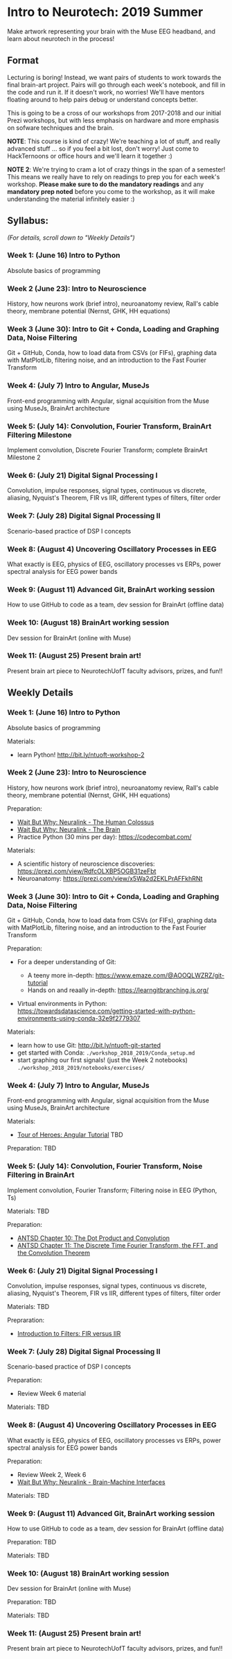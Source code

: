 # Intro to Neurotech: 2019 Summer
Make artwork representing your brain with the Muse EEG headband, and learn about neurotech in the process!

## Format
Lecturing is boring! Instead, we want pairs of students to work towards the final brain-art project. Pairs will go through each week's notebook, and fill in the code and run it. If it doesn't work, no worries! We'll have mentors floating around to help pairs debug or understand concepts better.

This is going to be a cross of our workshops from 2017-2018 and our initial Prezi workshops, but with less emphasis on hardware and more emphasis on sofware techniques and the brain.

**NOTE**: This course is kind of crazy! We're teaching a lot of stuff, and really advanced stuff ... so if you feel a bit lost, don't worry! Just come to HackTernoons or office hours and we'll learn it together :)

**NOTE 2**: We're trying to cram a lot of crazy things in the span of a semester! This means we really have to rely on readings to prep you for each week's workshop. **Please make sure to do the mandatory readings** and any **mandatory prep noted** before you come to the workshop, as it will make understanding the material infinitely easier :)

## Syllabus:
*(For details, scroll down to "Weekly Details")*

### Week 1: (June 16) Intro to Python
Absolute basics of programming

### Week 2 (June 23): Intro to Neuroscience
History, how neurons work (brief intro), neuroanatomy review, Rall's cable theory, membrane potential (Nernst, GHK, HH equations)

### Week 3 (June 30): Intro to Git + Conda, Loading and Graphing Data, Noise Filtering
Git + GitHub, Conda, how to load data from CSVs (or FIFs), graphing data with MatPlotLib, filtering noise, and an introduction to the Fast Fourier Transform

### Week 4: (July 7) Intro to Angular, MuseJs
Front-end programming with Angular, signal acquisition from the Muse using MuseJs, BrainArt architecture

### Week 5: (July 14): Convolution, Fourier Transform, BrainArt Filtering Milestone
Implement convolution, Discrete Fourier Transform; complete BrainArt Milestone 2

### Week 6: (July 21) Digital Signal Processing I
Convolution, impulse responses, signal types, continuous vs discrete, aliasing, Nyquist's Theorem, FIR vs IIR, different types of filters, filter
order

### Week 7: (July 28) Digital Signal Processing II
Scenario-based practice of DSP I concepts

### Week 8: (August 4) Uncovering Oscillatory Processes in EEG
What exactly is EEG, physics of EEG, oscillatory processes vs ERPs, power spectral analysis for EEG power bands

### Week 9: (August 11) Advanced Git, BrainArt working session
How to use GitHub to code as a team, dev session for BrainArt (offline data)

### Week 10: (August 18) BrainArt working session
Dev session for BrainArt (online with Muse)

### Week 11: (August 25) Present brain art!
Present brain art piece to NeurotechUofT faculty advisors, prizes, and fun!!

## Weekly Details

### Week 1: (June 16) Intro to Python
Absolute basics of programming

Materials:
- learn Python! http://bit.ly/ntuoft-workshop-2

### Week 2 (June 23): Intro to Neuroscience
History, how neurons work (brief intro), neuroanatomy review, Rall's cable theory, membrane potential (Nernst, GHK, HH equations)

Preparation:
- [Wait But Why: Neuralink - The Human Colossus](https://waitbutwhy.com/2017/04/neuralink.html#part1)
- [Wait But Why: Neuralink - The Brain](https://waitbutwhy.com/2017/04/neuralink.html#part2)
- Practice Python (30 mins per day): https://codecombat.com/

Materials:
- A scientific history of neuroscience discoveries: https://prezi.com/view/RdfcOLXBP5OGB31zeFbt
- Neuroanatomy: https://prezi.com/view/x5Wa2d2EKLPrAFFkhRNt

### Week 3 (June 30): Intro to Git + Conda, Loading and Graphing Data, Noise Filtering
Git + GitHub, Conda, how to load data from CSVs (or FIFs), graphing data with MatPlotLib, filtering noise, and an introduction to the Fast Fourier Transform

Preparation:
- For a deeper understanding of Git:
    - A teeny more in-depth: https://www.emaze.com/@AOOQLWZRZ/git-tutorial
    - Hands on and reaally in-depth: https://learngitbranching.js.org/

- Virtual environments in Python:
https://towardsdatascience.com/getting-started-with-python-environments-using-conda-32e9f2779307

Materials:
- learn how to use Git: http://bit.ly/ntuoft-git-started
- get started with Conda: `./workshop_2018_2019/Conda_setup.md`
- start graphing our first signals! (just the Week 2 notebooks) `./workshop_2018_2019/notebooks/exercises/`

### Week 4: (July 7) Intro to Angular, MuseJs
Front-end programming with Angular, signal acquisition from the Muse using MuseJs, BrainArt architecture

Materials:
- [Tour of Heroes: Angular Tutorial](https://angular.io/tutorial)
TBD

Preparation: TBD

### Week 5: (July 14): Convolution, Fourier Transform, Noise Filtering in BrainArt
Implement convolution, Fourier Transform; Filtering noise in EEG (Python, Ts)

Materials: TBD

Preparation:
- [ANTSD Chapter 10: The Dot Product and Convolution](./workshop_2018_2019/readings/wk2-cohen2014-chap10.pdf)
- [ANTSD Chapter 11: The Discrete Time Fourier Transform, the FFT, and the Convolution Theorem](./workshop_2018_2019/readings/wk2-cohen2014-chap11.pdf)

### Week 6: (July 21) Digital Signal Processing I
Convolution, impulse responses, signal types, continuous vs discrete, aliasing, Nyquist's Theorem, FIR vs IIR, different types of filters, filter
order

Materials: TBD

Prepraration:
- [Introduction to Filters: FIR versus IIR](https://community.plm.automation.siemens.com/t5/Testing-Knowledge-Base/Introduction-to-Filters-FIR-versus-IIR/ta-p/520959)

### Week 7: (July 28) Digital Signal Processing II
Scenario-based practice of DSP I concepts

Preparation:
- Review Week 6 material

Materials: TBD

### Week 8: (August 4) Uncovering Oscillatory Processes in EEG
What exactly is EEG, physics of EEG, oscillatory processes vs ERPs, power spectral analysis for EEG power bands

Preparation:
- Review Week 2, Week 6
- [Wait But Why: Neuralink - Brain-Machine Interfaces](https://waitbutwhy.com/2017/04/neuralink.html#part3)


Materials: TBD

### Week 9: (August 11) Advanced Git, BrainArt working session
How to use GitHub to code as a team, dev session for BrainArt (offline data)

Preparation: TBD

Materials: TBD

### Week 10: (August 18) BrainArt working session
Dev session for BrainArt (online with Muse)

Preparation: TBD

Materials: TBD

### Week 11: (August 25) Present brain art!
Present brain art piece to NeurotechUofT faculty advisors, prizes, and fun!!
